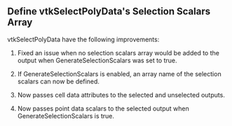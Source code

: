 ## Define vtkSelectPolyData's Selection Scalars Array

vtkSelectPolyData have the following improvements:

1) Fixed an issue when no selection scalars array would be added to the output when GenerateSelectionScalars was set to true.

2) If GenerateSelectionScalars is enabled, an array name of the selection scalars can now be defined.

3) Now passes cell data attributes to the selected and unselected outputs.

4) Now passes point data scalars to the selected output when GenerateSelectionScalars is true.
